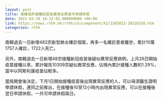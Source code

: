 ```yaml
---
layout: post
title: 南韓容許接種疫苗後異常反應者可申請休假
date: 2021-03-28 16:32:03.000000000 +08:00
link: https://news.rthk.hk/rthk/ch/component/k2/1583013-20210328.htm
categories: rthk
---
```


南韓過去一日新增482宗新型肺炎確診個案，再多一名確診患者離世，累計10萬1757人確診，1722人死亡。

另外，南韓過去一日新增48宗接種新冠疫苗後疑似異常反應病例。上月26日開始疫苗接種以來，累計報告10309宗疑似異常反應，佔境內累計接種人數的1.29%，當中以阿斯利康疫苗佔較多。

當局開會後決定，下月1日開始接種疫苗後出現異常反應的人，可以毋須醫生證明申請休假，連同之前推出，在接種後10至12小時內出現異常反應，可以在接種後翌日申請休假，一共可申請休假兩日。
